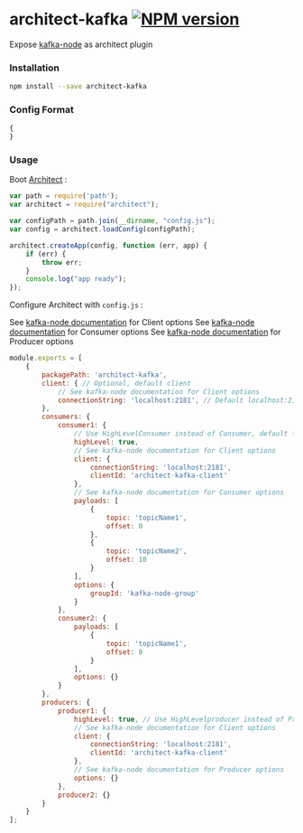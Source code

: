 # architect-kafka [![NPM version](https://img.shields.io/npm/v/architect-kafka.svg)](https://www.npmjs.com/package/architect-kafka)

Expose [kafka-node](https://github.com/SOHU-Co/kafka-node) as architect plugin

### Installation

```sh
npm install --save architect-kafka
```

### Config Format 

```js
{
}
```

### Usage

Boot [Architect](https://github.com/c9/architect) :

```js
var path = require('path');
var architect = require("architect");

var configPath = path.join(__dirname, "config.js");
var config = architect.loadConfig(configPath);

architect.createApp(config, function (err, app) {
    if (err) {
        throw err;
    }
    console.log("app ready");
});
```

Configure Architect with `config.js` :

See [kafka-node documentation](https://github.com/SOHU-Co/kafka-node#client) for Client options
See [kafka-node documentation](https://github.com/SOHU-Co/kafka-node#consumer) for Consumer options
See [kafka-node documentation](https://github.com/SOHU-Co/kafka-node#producer) for Producer options

```js
module.exports = [
	{
		packagePath: 'architect-kafka',
		client: { // Optional, default client
			// See kafka-node documentation for Client options
			connectionString: 'localhost:2181', // Default localhost:2181
		},
		consumers: {
			consumer1: {
				// Use HighLevelConsumer instead of Consumer, default false
				highLevel: true, 
				// See kafka-node documentation for Client options
			    client: {
			        connectionString: 'localhost:2181',
			        clientId: 'architect-kafka-client'
			    },
				// See kafka-node documentation for Consumer options
			    payloads: [
			        {
			            topic: 'topicName1',
			            offset: 0
			        },
			        {
			            topic: 'topicName2',
			            offset: 10
			        }
			    ],
			    options: {
			        groupId: 'kafka-node-group'
			    }
		    },
		    consumer2: {
		        payloads: [
		            {
		                topic: 'topicName1',
		                offset: 0
		            }
		        ],
		        options: {}
		    }
		},
		producers: {
		    producer1: {
		        highLevel: true, // Use HighLevelproducer instead of Producer, default false
				// See kafka-node documentation for Client options
		        client: {
		            connectionString: 'localhost:2181',
		            clientId: 'architect-kafka-client'
		        },
				// See kafka-node documentation for Producer options
		        options: {}
		    },
		    producer2: {}
		}
	}
];
```
